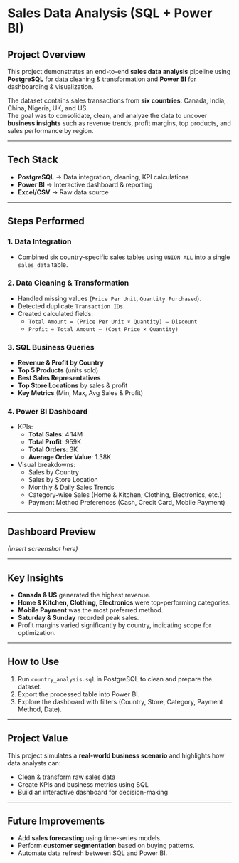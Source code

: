 # Sales Data Analysis (SQL + Power BI)

##  Project Overview
This project demonstrates an end-to-end **sales data analysis** pipeline using **PostgreSQL** for data cleaning & transformation and **Power BI** for dashboarding & visualization.  

The dataset contains sales transactions from **six countries**: Canada, India, China, Nigeria, UK, and US.  
The goal was to consolidate, clean, and analyze the data to uncover **business insights** such as revenue trends, profit margins, top products, and sales performance by region.  

---

##  Tech Stack
- **PostgreSQL** → Data integration, cleaning, KPI calculations  
- **Power BI** → Interactive dashboard & reporting  
- **Excel/CSV** → Raw data source  

---

##  Steps Performed

### 1. Data Integration
- Combined six country-specific sales tables using `UNION ALL` into a single `sales_data` table.  

### 2. Data Cleaning & Transformation
- Handled missing values (`Price Per Unit`, `Quantity Purchased`).  
- Detected duplicate `Transaction IDs`.  
- Created calculated fields:
  - `Total Amount = (Price Per Unit × Quantity) – Discount`
  - `Profit = Total Amount – (Cost Price × Quantity)`

### 3. SQL Business Queries
- **Revenue & Profit by Country**  
- **Top 5 Products** (units sold)  
- **Best Sales Representatives**  
- **Top Store Locations** by sales & profit  
- **Key Metrics** (Min, Max, Avg Sales & Profit)  

### 4. Power BI Dashboard
- KPIs:
  - **Total Sales**: 4.14M  
  - **Total Profit**: 959K  
  - **Total Orders**: 3K  
  - **Average Order Value**: 1.38K  
- Visual breakdowns:
  - Sales by Country  
  - Sales by Store Location  
  - Monthly & Daily Sales Trends  
  - Category-wise Sales (Home & Kitchen, Clothing, Electronics, etc.)  
  - Payment Method Preferences (Cash, Credit Card, Mobile Payment)  

---

##  Dashboard Preview
*(Insert screenshot here)*  

---

##  Key Insights
- **Canada & US** generated the highest revenue.  
- **Home & Kitchen, Clothing, Electronics** were top-performing categories.  
- **Mobile Payment** was the most preferred method.  
- **Saturday & Sunday** recorded peak sales.  
- Profit margins varied significantly by country, indicating scope for optimization.  

---

##  How to Use
1. Run `country_analysis.sql` in PostgreSQL to clean and prepare the dataset.  
2. Export the processed table into Power BI.  
3. Explore the dashboard with filters (Country, Store, Category, Payment Method, Date).  

---

##  Project Value
This project simulates a **real-world business scenario** and highlights how data analysts can:
- Clean & transform raw sales data  
- Create KPIs and business metrics using SQL  
- Build an interactive dashboard for decision-making  

---

## Future Improvements
- Add **sales forecasting** using time-series models.  
- Perform **customer segmentation** based on buying patterns.  
- Automate data refresh between SQL and Power BI.  
